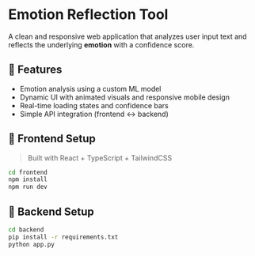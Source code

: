 # Emotion Reflection Tool

A clean and responsive web application that analyzes user input text and reflects the underlying **emotion** with a confidence score.

## 🌟 Features

- Emotion analysis using a custom ML model
- Dynamic UI with animated visuals and responsive mobile design
- Real-time loading states and confidence bars
- Simple API integration (frontend ↔ backend)

## 🚀 Frontend Setup

> Built with React + TypeScript + TailwindCSS

```bash
cd frontend
npm install
npm run dev
```
## 🚀 Backend Setup
```bash
cd backend
pip install -r requirements.txt
python app.py
